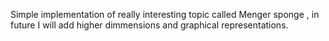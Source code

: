 Simple implementation of really interesting topic called
Menger sponge , in future I will add higher dimmensions and graphical 
representations.
